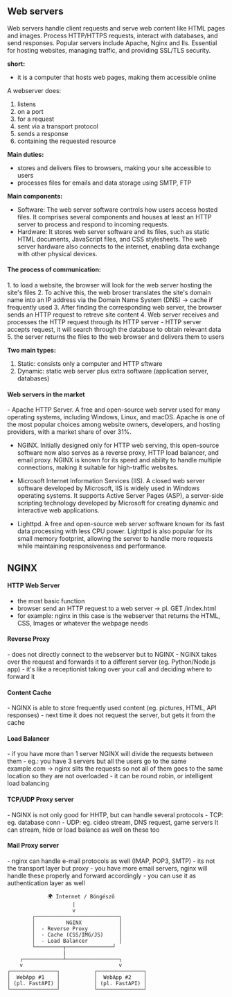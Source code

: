 <h2>Web servers</h2>

Web servers handle client requests and serve web content like HTML pages and images. Process HTTP/HTTPS requests, interact with databases, and send responses. Popular servers include Apache, Nginx and IIs. Essential for hosting websites, managing traffic, and providing SSL/TLS security.

**short:**
- it is a computer that hosts web pages, making them accessible online

A webserver does:
1. listens
2. on a port
3. for a request
4. sent via a transport protocol
5. sends a response
6. containing the requested resource

**Main duties:**
- stores and delivers files to browsers, making your site accessible to users
- processes files for emails and data storage using SMTP, FTP

**Main components:**
- Software: The web server software controls how users access hosted files. It comprises several components and houses at least an HTTP server to process and respond to incoming requests.
- Hardware: It stores web server software and its files, such as static HTML documents, JavaScript files, and CSS stylesheets. The web server hardware also connects to the internet, enabling data exchange with other physical devices.


<h4>The process of communication:</h4>
1. to load a website, the browser will look for the web server hosting the site's files
2. To achive this, the web broser translates the site's domain name into an IP address via the Domain Name System (DNS) -> cache if frequently used
3. After finding the corresponding web server, the browser sends an HTTP request to retreve site content
4. Web server receives and processes the HTTP request through its HTTP server - HTTP server accepts request, it will search through the database to obtain relevant data
5. the server returns the files to the web browser and delivers them to users


**Two main types:**
1. Static: consists only a computer and HTTP sftware
2. Dynamic: static web server plus extra software (application server, databases)



<h4>Web servers in the market</h4>
- Apache HTTP Server. A free and open-source web server used for many operating systems, including Windows, Linux, and macOS. Apache is one of the most popular choices among website owners, developers, and hosting providers, with a market share of over 31%.

- NGINX. Initially designed only for HTTP web serving, this open-source software now also serves as a reverse proxy, HTTP load balancer, and email proxy. NGINX is known for its speed and ability to handle multiple connections, making it suitable for high-traffic websites.

- Microsoft Internet Information Services (IIS). A closed web server software developed by Microsoft, IIS is widely used in Windows operating systems. It supports Active Server Pages (ASP), a server-side scripting technology developed by Microsoft for creating dynamic and interactive web applications.

- Lighttpd. A free and open-source web server software known for its fast data processing with less CPU power. Lighttpd is also popular for its small memory footprint, allowing the server to handle more requests while maintaining responsiveness and performance.


<h2>NGINX</h2>

<h4>HTTP Web Server</h4>

- the most basic function
- browser send an HTTP request to a web server -> pl. GET /index.html
- for example: nginx in this case is the webserver that returns the HTML, CSS, Images or whatever the webpage needs

<h4>Reverse Proxy</h4>
- does not directly connect to the webserver but to NGINX
- NGINX takes over the request and forwards it to a different server (eg. Python/Node.js app)
- it's like a receptionist taking over your call and deciding where to forward it

<h4>Content Cache</h4>
- NGINX is able to store frequently used content (eg. pictures, HTML, API responses)
- next time it does not request the server, but gets it from the cache

<h4>Load Balancer</h4>
- if you have more than 1 server NGINX will divide the requests between them
- eg.: you have 3 servers but all the users go to the same example.com -> nginx slits the requests so not all of them goes to the same location so they are not overloaded
- it can be round robin, or intelligent load balancing

<h4>TCP/UDP Proxy server</h4>
- NGINX is not only good for HHTP, but can handle several protocols
- TCP: eg. database conn
- UDP: eg. cideo stream, DNS request, game servers
It can stream, hide or load balance as well on these too

<h4>Mail Proxy server</h4>
- nginx can handle e-mail protocols as well (IMAP, POP3, SMTP)
- its not the transport layer but proxy
- you have more email servers, nginx will handle these properly and forward accordingly
- you can use it as authentication layer as well


```
             🌍 Internet / Böngésző
                     |
                     v
        ┌───────────────────────────┐
        │          NGINX            │
        │  - Reverse Proxy          │
        │  - Cache (CSS/IMG/JS)     │
        │  - Load Balancer          │
        └─────────┬───────────────┘
                  |
    ┌─────────────┴─────────────────┐
    v                               v
┌───────────────┐           ┌───────────────┐
│  WebApp #1    │           │  WebApp #2    │
│ (pl. FastAPI) │           │ (pl. FastAPI) │
└───────────────┘           └───────────────┘

```